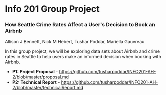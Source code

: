 # Info 201 Group Project
### How Seattle Crime Rates Affect a User's Decision to Book an Airbnb
Allison J Bennett, Nick M Hebert, Tushar Poddar, Mariella Gauvreau

In this group project, we will be exploring data sets about Airbnb and crime rates in Seattle to help users make an informed decision when booking with Airbnb.

- **P1: Project Proposal** - https://github.com/tusharpoddar/INFO201-AH-2/blob/master/proposal.md
- **P2: Technical Report** - https://github.com/tusharpoddar/INFO201-AH-2/blob/master/technicalReport.md
